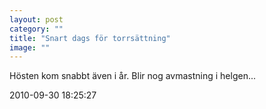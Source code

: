 ```yaml
---
layout: post
category: ""
title: "Snart dags för torrsättning"
image: ""
---
```


<p>Hösten kom snabbt även i år. Blir nog avmastning i helgen...</p>

2010-09-30 18:25:27